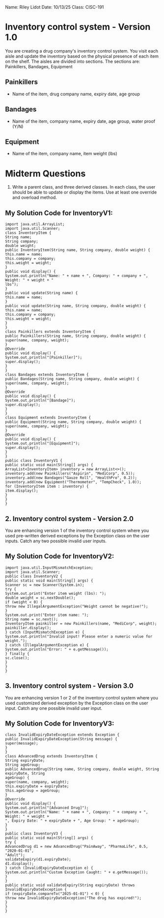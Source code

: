 Name: Riley Lidot
Date: 10/13/25
Class: CISC-191
# Inventory control system - Version 1.0 
You are creating a drug company's inventory control system. You visit each
aisle and update the inventory based on the physical presence of each item
on the shelf. The aisles are divided into sections.
The sections are: Painkillers, Bandages, Equipment
## Painkillers
- Name of the item, drug company name, expiry date, age group
## Bandages
- Name of the item, company name, expiry date, age group, water proof (Y/N)
## Equipment
- Name of the item, company name, item weight (lbs)
# Midterm Questions
1. Write a parent class, and three derived classes. In each class,
the user should be able to update or display the items. Use at
least one override and overload method.
## My Solution Code for InventoryV1:

```
import java.util.ArrayList;
import java.util.Scanner;
class InventoryItem {
String name;
String company;
double weight;
public InventoryItem(String name, String company, double weight) {
this.name = name;
this.company = company;
this.weight = weight;
}
public void display() {
System.out.println("Name: " + name + ", Company: " + company + ", Weight: " + weight + "
lbs");
}
public void update(String name) {
this.name = name;
}
public void update(String name, String company, double weight) {
this.name = name;
this.company = company;
this.weight = weight;
}
}
class Painkillers extends InventoryItem {
public Painkillers(String name, String company, double weight) {
super(name, company, weight);
}
@Override
public void display() {
System.out.println("[Painkiller]");
super.display();
}
}
class Bandages extends InventoryItem {
public Bandages(String name, String company, double weight) {
super(name, company, weight);
}
@Override
public void display() {
System.out.println("[Bandage]");
super.display();
}
}
class Equipment extends InventoryItem {
public Equipment(String name, String company, double weight) {
super(name, company, weight);
}
@Override
public void display() {
System.out.println("[Equipment]");
super.display();
}
}
public class InventoryV1 {
public static void main(String[] args) {
ArrayList<InventoryItem> inventory = new ArrayList<>();
inventory.add(new Painkillers("Aspirin", "MediCorp", 0.5));
inventory.add(new Bandages("Gauze Roll", "HealthPro", 0.2));
inventory.add(new Equipment("Thermometer", "TempCheck", 1.0));
for (InventoryItem item : inventory) {
item.display();
}
}
}
```

## 2. Inventory control system - Version 2.0 
You are enhancing version 1 of the inventory control system where
you used pre-written derived exceptions by the Exception class on
the user inputs. Catch any two possible invalid user inputs.
## My Solution Code for InventoryV2:
```
import java.util.InputMismatchException;
import java.util.Scanner;
public class InventoryV2 {
public static void main(String[] args) {
Scanner sc = new Scanner(System.in);
try {
System.out.print("Enter item weight (lbs): ");
double weight = sc.nextDouble();
if (weight < 0) {
throw new IllegalArgumentException("Weight cannot be negative!");
}
System.out.print("Enter item name: ");
String name = sc.next();
InventoryItem painkiller = new Painkillers(name, "MediCorp", weight);
painkiller.display();
} catch (InputMismatchException e) {
System.out.println("Invalid input! Please enter a numeric value for weight.");
} catch (IllegalArgumentException e) {
System.out.println("Error: " + e.getMessage());
} finally {
sc.close();
}
}
}
```
## 3. Inventory control system - Version 3.0
You are enhancing version 1 or 2 of the inventory control system
where you used customized derived exception by the Exception class
on the user input. Catch any one possible invalid user input.
## My Solution Code for InventoryV3:
```
class InvalidExpiryDateException extends Exception {
public InvalidExpiryDateException(String message) {
super(message);
}
}
class AdvancedDrug extends InventoryItem {
String expiryDate;
String ageGroup;
public AdvancedDrug(String name, String company, double weight, String expiryDate, String
ageGroup) {
super(name, company, weight);
this.expiryDate = expiryDate;
this.ageGroup = ageGroup;
}
@Override
public void display() {
System.out.println("[Advanced Drug]");
System.out.println("Name: " + name + ", Company: " + company + ", Weight: " + weight +
", Expiry Date: " + expiryDate + ", Age Group: " + ageGroup);
}
}
public class InventoryV3 {
public static void main(String[] args) {
try {
AdvancedDrug d1 = new AdvancedDrug("PainAway", "PharmaLife", 0.5, "2020-01-01",
"Adult");
validateExpiry(d1.expiryDate);
d1.display();
} catch (InvalidExpiryDateException e) {
System.out.println("Custom Exception Caught: " + e.getMessage());
}
}
public static void validateExpiry(String expiryDate) throws InvalidExpiryDateException {
if (expiryDate.compareTo("2025-01-01") < 0) {
throw new InvalidExpiryDateException("The drug has expired!");
}
}
}
```
